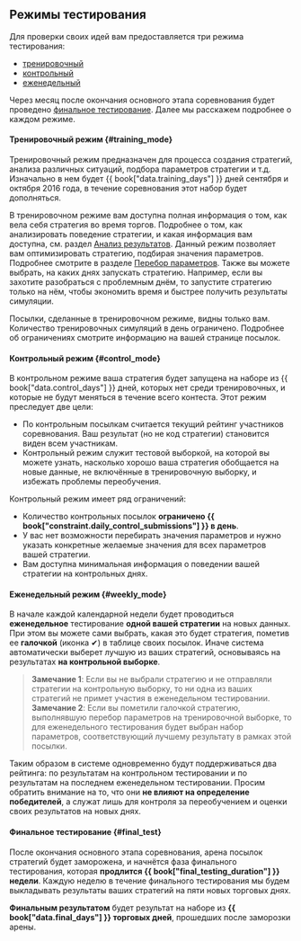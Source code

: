 ## Режимы тестирования

Для проверки своих идей вам предоставляется три режима тестирования:

- [тренировочный](#training_mode)
- [контрольный](#control_mode)
- [еженедельный](#weekly_mode)

Через месяц после окончания основного этапа соревнования будет проведено [финальное тестирование](#final_test).
Далее мы расскажем подробнее о каждом режиме.

#### Тренировочный режим {#training_mode}

Тренировочный режим предназначен для процесса создания стратегий, анализа различных ситуаций, подбора параметров стратегии и т.д.
Изначально в нем будет {{ book["data.training_days"] }} дней сентября и октября 2016 года, в течение соревнования этот набор будет дополняться.

<!-- TODO(asalikhov): fix days, when known -->

В тренировочном режиме вам доступна полная информация о том, как вела себя стратегия во время торгов.
Подробнее о том, как анализировать поведение стратегии, и какая информация вам доступна, см. раздел [Анализ результатов](analysis/README.md).
Данный режим позволяет вам оптимизировать стратегию, подбирая значения параметров.
Подробнее смотрите в разделе [Перебор параметров](params.md).
Также вы можете выбрать, на каких днях запускать стратегию.
Например, если вы захотите разобраться с проблемным днём, то запустите стратегию только на нём, чтобы экономить время и быстрее получить результаты симуляции.

Посылки, сделанные в тренировочном режиме, видны только вам.
Количество тренировочных симуляций в день ограничено.
Подробнее об ограничениях смотрите информацию на вашей странице посылок.

#### Контрольный режим {#control_mode}

В контрольном режиме ваша стратегия будет запущена на наборе из {{ book["data.control_days"] }} дней, которых нет среди тренировочных, и которые не будут меняться в течение всего контеста.
Этот режим преследует две цели:

- По контрольным посылкам считается текущий рейтинг участников соревнования.
  Ваш результат (но не код стратегии) становится виден всем участникам.
- Контрольный режим служит тестовой выборкой, на которой вы можете узнать, насколько хорошо ваша стратегия обобщается на новые данные, не включённые в тренировочную выборку, и избежать проблемы переобучения.

Контрольный режим имеет ряд ограничений:

- Количество контрольных посылок **ограничено {{ book["constraint.daily_control_submissions"] }} в день**.
- У вас нет возможности перебирать значения параметров и нужно указать конкретные желаемые значения для всех параметров вашей стратегии.
- Вам доступна минимальная информация о поведении вашей стратегии на контрольных днях.

#### Еженедельный режим {#weekly_mode}

В начале каждой календарной недели будет проводиться **еженедельное** тестирование **одной вашей стратегии** на новых данных.
При этом вы можете сами выбрать, какая это будет стратегия, пометив ее **галочкой** (иконка ✔) в таблице своих посылок.
Иначе система автоматически выберет лучшую из ваших стратегий, основываясь на результатах **на контрольной выборке**.

> **Замечание 1**: Если вы не выбрали стратегию и не отправляли стратегии на контрольную выборку, то ни одна из ваших стратегий не примет участия в еженедельном тестировании.
> **Замечание 2**: Если вы пометили галочкой стратегию, выполнявшую перебор параметров на тренировочной выборке, то для еженедельного тестирования будет выбран набор параметров, соответствующий лучшему результату в рамках этой посылки.

Таким образом в системе одновременно будут поддерживаться два рейтинга: по результатам на контрольном тестировании и по результатам на последнем еженедельном тестировании.
Просим обратить внимание на то, что они **не влияют на определение победителей**, а служат лишь для контроля за переобучением и оценки своих результатов на новых днях.

#### Финальное тестирование {#final_test}

После окончания основного этапа соревнования, арена посылок стратегий будет заморожена, и начнётся фаза финального тестирования, которая **продлится {{ book["final_testing_duration"] }} недели**.
Каждую неделю в течение финального тестирования мы будем выкладывать результаты ваших стратегий на пяти новых торговых днях.

**Финальным результатом** будет результат на наборе из **{{ book["data.final_days"] }} торговых дней**, прошедших после заморозки арены.
